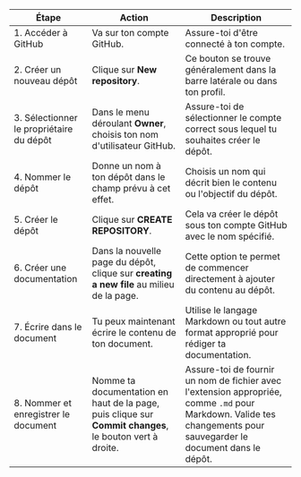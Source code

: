 | Étape                                          | Action                                                                                             | Description |
|------------------------------------------------|----------------------------------------------------------------------------------------------------|-------------|
| 1. Accéder à GitHub                            | Va sur ton compte GitHub.                                                                          | Assure-toi d'être connecté à ton compte. |
| 2. Créer un nouveau dépôt                      | Clique sur **New repository**.                                                                     | Ce bouton se trouve généralement dans la barre latérale ou dans ton profil. |
| 3. Sélectionner le propriétaire du dépôt       | Dans le menu déroulant **Owner**, choisis ton nom d'utilisateur GitHub.                            | Assure-toi de sélectionner le compte correct sous lequel tu souhaites créer le dépôt. |
| 4. Nommer le dépôt                             | Donne un nom à ton dépôt dans le champ prévu à cet effet.                                          | Choisis un nom qui décrit bien le contenu ou l'objectif du dépôt. |
| 5. Créer le dépôt                              | Clique sur **CREATE REPOSITORY**.                                                                  | Cela va créer le dépôt sous ton compte GitHub avec le nom spécifié. |
| 6. Créer une documentation                     | Dans la nouvelle page du dépôt, clique sur **creating a new file** au milieu de la page.           | Cette option te permet de commencer directement à ajouter du contenu au dépôt. |
| 7. Écrire dans le document                     | Tu peux maintenant écrire le contenu de ton document.                                              | Utilise le langage Markdown ou tout autre format approprié pour rédiger ta documentation. |
| 8. Nommer et enregistrer le document           | Nomme ta documentation en haut de la page, puis clique sur **Commit changes**, le bouton vert à droite. | Assure-toi de fournir un nom de fichier avec l'extension appropriée, comme `.md` pour Markdown. Valide tes changements pour sauvegarder le document dans le dépôt. |
